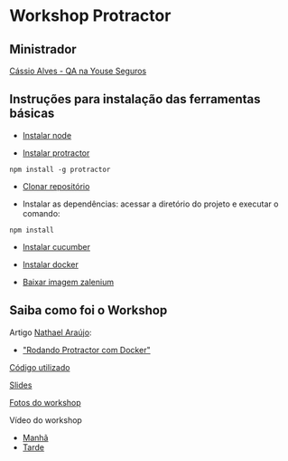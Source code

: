 # Workshop Protractor

## Ministrador 
[Cássio Alves - QA na Youse Seguros](https://www.linkedin.com/in/cassiocafs/)

## Instruções para instalação das ferramentas básicas
- [Instalar node](https://docs.google.com/document/d/1dSfc5XAEVeCxAXfkv3m-Xwtw7hJjE_h0rMyBh102-ZA/edit?usp=sharing)

- [Instalar protractor](https://www.npmjs.com/package/protractor-console)

```shell
npm install -g protractor
```

- [Clonar repositório](https://github.com/cassioafs/protractor-guide-line)

- Instalar as dependências: acessar a diretório do projeto e executar o comando:

```shell
npm install
```

- [Instalar cucumber](https://drive.google.com/drive/folders/1mhO_aRHB40l-zUKN2-qYCa3wucrw5L7i?usp=sharing)

- [Instalar docker](https://drive.google.com/drive/folders/1l_zwwmAoQScgmLrGp-Blp-3pIoKvT1Ey?usp=sharing)

- [Baixar imagem zalenium](https://github.com/zalando/zalenium)

## Saiba como foi o Workshop

Artigo [Nathael Araújo](https://www.linkedin.com/in/nathanaelaraujo/): 
- ["Rodando Protractor com Docker"](https://medium.com/@nathanael.araujos/rodando-protractor-com-docker-c4aabe2c9af4)

[Código utilizado](https://github.com/cassioafs/protractor-guide-line)

[Slides](https://docs.google.com/presentation/d/1Qb0b8nSY5_L3qcZvU8lb73m5kAeV2-4aV_HnbDrfBmg/edit?usp=sharing)

[Fotos do workshop](https://photos.app.goo.gl/HWyKXG58HjV9dCpt6)

Vídeo do workshop
- [Manhã](https://www.youtube.com/watch?v=3GkD5evqhIY)
- [Tarde](https://www.youtube.com/watch?v=y8h49vxAGho)